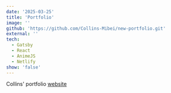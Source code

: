 ```yaml
---
date: '2025-03-25'
title: 'Portfolio'
image: ''
github: 'https://github.com/Collins-Mibei/new-portfolio.git'
external: ''
tech:
  - Gatsby
  - React
  - AnimeJS
  - Netlify
show: 'false'
---
```

Collins' portfolio [website](https://collins-mibei.github.io/new-portfolio/)
